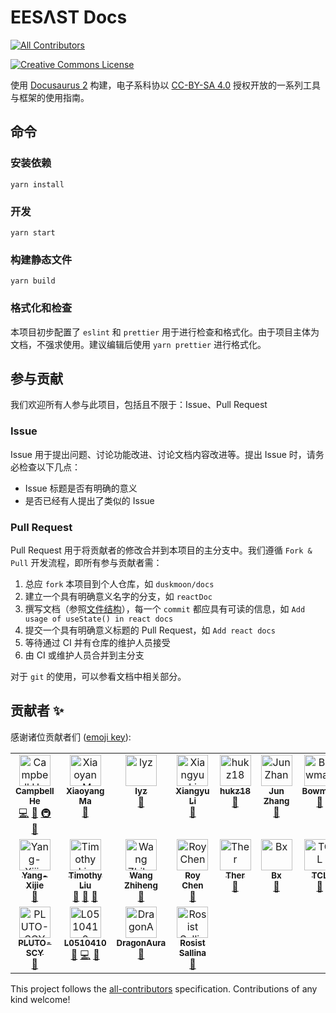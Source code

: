 # EESΛST Docs

<!-- ALL-CONTRIBUTORS-BADGE:START - Do not remove or modify this section -->
[![All Contributors](https://img.shields.io/badge/all_contributors-20-orange.svg?style=flat-square)](#contributors-)
<!-- ALL-CONTRIBUTORS-BADGE:END -->

<a rel="license" href="http://creativecommons.org/licenses/by-sa/4.0/"><img alt="Creative Commons License" style="border-width:0" src="https://i.creativecommons.org/l/by-sa/4.0/88x31.png" /></a><br />

使用 [Docusaurus 2](https://v2.docusaurus.io/) 构建，电子系科协以 [CC-BY-SA 4.0](https://creativecommons.org/licenses/by-sa/4.0/) 授权开放的一系列工具与框架的使用指南。

## 命令

### 安装依赖

```console
yarn install
```

### 开发

```console
yarn start
```

### 构建静态文件

```console
yarn build
```

### 格式化和检查

本项目初步配置了 `eslint` 和 `prettier` 用于进行检查和格式化。由于项目主体为文档，不强求使用。建议编辑后使用 `yarn prettier` 进行格式化。

## 参与贡献

我们欢迎所有人参与此项目，包括且不限于：Issue、Pull Request

### Issue

Issue 用于提出问题、讨论功能改进、讨论文档内容改进等。提出 Issue 时，请务必检查以下几点：

- Issue 标题是否有明确的意义
- 是否已经有人提出了类似的 Issue

### Pull Request

Pull Request 用于将贡献者的修改合并到本项目的主分支中。我们遵循 `Fork & Pull` 开发流程，即所有参与贡献者需：

1. 总应 `fork` 本项目到个人仓库，如 `duskmoon/docs`
2. 建立一个具有明确意义名字的分支，如 `reactDoc`
3. 撰写文档（参照[文件结构](docs/intro/structure.mdx)），每一个 `commit` 都应具有可读的信息，如 `Add usage of useState() in react docs`
4. 提交一个具有明确意义标题的 Pull Request，如 `Add react docs`
5. 等待通过 CI 并有仓库的维护人员接受
6. 由 CI 或维护人员合并到主分支

对于 `git` 的使用，可以参看文档中相关部分。

## 贡献者 ✨

感谢诸位贡献者们 ([emoji key](https://allcontributors.org/docs/en/emoji-key)):

<!-- ALL-CONTRIBUTORS-LIST:START - Do not remove or modify this section -->
<!-- prettier-ignore-start -->
<!-- markdownlint-disable -->
<table>
  <tbody>
    <tr>
      <td align="center" valign="top" width="12.5%"><a href="https://github.com/duskmoon314"><img src="https://avatars2.githubusercontent.com/u/20477228?v=4?s=50" width="50px;" alt="Campbell He"/><br /><sub><b>Campbell He</b></sub></a><br /><a href="https://github.com/eesast/docs/commits?author=duskmoon314" title="Code">💻</a> <a href="https://github.com/eesast/docs/commits?author=duskmoon314" title="Documentation">📖</a> <a href="#infra-duskmoon314" title="Infrastructure (Hosting, Build-Tools, etc)">🚇</a> <a href="#maintenance-duskmoon314" title="Maintenance">🚧</a></td>
      <td align="center" valign="top" width="12.5%"><a href="https://github.com/boltma"><img src="https://avatars0.githubusercontent.com/u/6150748?v=4?s=50" width="50px;" alt="Xiaoyang Ma"/><br /><sub><b>Xiaoyang Ma</b></sub></a><br /><a href="https://github.com/eesast/docs/commits?author=boltma" title="Documentation">📖</a></td>
      <td align="center" valign="top" width="12.5%"><a href="https://github.com/zxdclyz"><img src="https://avatars2.githubusercontent.com/u/44538240?v=4?s=50" width="50px;" alt="lyz"/><br /><sub><b>lyz</b></sub></a><br /><a href="https://github.com/eesast/docs/commits?author=zxdclyz" title="Documentation">📖</a></td>
      <td align="center" valign="top" width="12.5%"><a href="https://github.com/xxxxyu"><img src="https://avatars3.githubusercontent.com/u/47287680?v=4?s=50" width="50px;" alt="Xiangyu Li"/><br /><sub><b>Xiangyu Li</b></sub></a><br /><a href="https://github.com/eesast/docs/commits?author=xxxxyu" title="Documentation">📖</a></td>
      <td align="center" valign="top" width="12.5%"><a href="https://github.com/hukz18"><img src="https://avatars3.githubusercontent.com/u/49591637?v=4?s=50" width="50px;" alt="hukz18"/><br /><sub><b>hukz18</b></sub></a><br /><a href="https://github.com/eesast/docs/commits?author=hukz18" title="Documentation">📖</a></td>
      <td align="center" valign="top" width="12.5%"><a href="https://github.com/Sweetnow"><img src="https://avatars2.githubusercontent.com/u/34758767?v=4?s=50" width="50px;" alt="Jun Zhang"/><br /><sub><b>Jun Zhang</b></sub></a><br /><a href="https://github.com/eesast/docs/commits?author=Sweetnow" title="Documentation">📖</a></td>
      <td align="center" valign="top" width="12.5%"><a href="https://github.com/BowmanChow"><img src="https://avatars1.githubusercontent.com/u/43898302?v=4?s=50" width="50px;" alt="Bowman"/><br /><sub><b>Bowman</b></sub></a><br /><a href="https://github.com/eesast/docs/commits?author=BowmanChow" title="Documentation">📖</a></td>
      <td align="center" valign="top" width="12.5%"><a href="https://github.com/DreamDraw"><img src="https://avatars2.githubusercontent.com/u/21218323?v=4?s=50" width="50px;" alt="DreamDraw Pan"/><br /><sub><b>DreamDraw Pan</b></sub></a><br /><a href="https://github.com/eesast/docs/commits?author=DreamDraw" title="Documentation">📖</a></td>
    </tr>
    <tr>
      <td align="center" valign="top" width="12.5%"><a href="https://github.com/Yang-Xijie"><img src="https://avatars3.githubusercontent.com/u/57952362?v=4?s=50" width="50px;" alt="Yang-Xijie"/><br /><sub><b>Yang-Xijie</b></sub></a><br /><a href="https://github.com/eesast/docs/commits?author=Yang-Xijie" title="Documentation">📖</a></td>
      <td align="center" valign="top" width="12.5%"><a href="https://github.com/Timothy-Liuxf"><img src="https://avatars.githubusercontent.com/u/65613511?v=4?s=50" width="50px;" alt="Timothy Liu"/><br /><sub><b>Timothy Liu</b></sub></a><br /><a href="https://github.com/eesast/docs/commits?author=Timothy-Liuxf" title="Documentation">📖</a> <a href="#maintenance-Timothy-Liuxf" title="Maintenance">🚧</a> <a href="https://github.com/eesast/docs/pulls?q=is%3Apr+reviewed-by%3ATimothy-Liuxf" title="Reviewed Pull Requests">👀</a></td>
      <td align="center" valign="top" width="12.5%"><a href="https://github.com/wang-zh20"><img src="https://avatars.githubusercontent.com/u/78086017?v=4?s=50" width="50px;" alt="Wang Zhiheng"/><br /><sub><b>Wang Zhiheng</b></sub></a><br /><a href="https://github.com/eesast/docs/commits?author=wang-zh20" title="Documentation">📖</a></td>
      <td align="center" valign="top" width="12.5%"><a href="https://github.com/chen-yy20"><img src="https://avatars.githubusercontent.com/u/84724215?v=4?s=50" width="50px;" alt="Roy Chen"/><br /><sub><b>Roy Chen</b></sub></a><br /><a href="https://github.com/eesast/docs/commits?author=chen-yy20" title="Documentation">📖</a></td>
      <td align="center" valign="top" width="12.5%"><a href="https://github.com/Ther-nullptr"><img src="https://avatars.githubusercontent.com/u/71265304?v=4?s=50" width="50px;" alt="Ther"/><br /><sub><b>Ther</b></sub></a><br /><a href="https://github.com/eesast/docs/commits?author=Ther-nullptr" title="Documentation">📖</a></td>
      <td align="center" valign="top" width="12.5%"><a href="https://github.com/birdx-007"><img src="https://avatars.githubusercontent.com/u/79506351?v=4?s=50" width="50px;" alt="Bx"/><br /><sub><b>Bx</b></sub></a><br /><a href="https://github.com/eesast/docs/commits?author=birdx-007" title="Documentation">📖</a></td>
      <td align="center" valign="top" width="12.5%"><a href="https://github.com/TCL606"><img src="https://avatars.githubusercontent.com/u/84725343?v=4?s=50" width="50px;" alt="TCL"/><br /><sub><b>TCL</b></sub></a><br /><a href="https://github.com/eesast/docs/commits?author=TCL606" title="Documentation">📖</a></td>
      <td align="center" valign="top" width="12.5%"><a href="https://github.com/BryantSuen"><img src="https://avatars.githubusercontent.com/u/65460093?v=4?s=50" width="50px;" alt="Boran Sun"/><br /><sub><b>Boran Sun</b></sub></a><br /><a href="https://github.com/eesast/docs/commits?author=BryantSuen" title="Documentation">📖</a></td>
    </tr>
    <tr>
      <td align="center" valign="top" width="12.5%"><a href="https://github.com/PLUTO-SCY"><img src="https://avatars.githubusercontent.com/u/78310004?v=4?s=50" width="50px;" alt="PLUTO-SCY"/><br /><sub><b>PLUTO-SCY</b></sub></a><br /><a href="https://github.com/eesast/docs/commits?author=PLUTO-SCY" title="Documentation">📖</a></td>
      <td align="center" valign="top" width="12.5%"><a href="https://github.com/L0510410"><img src="https://avatars.githubusercontent.com/u/87233125?v=4?s=50" width="50px;" alt="L0510410"/><br /><sub><b>L0510410</b></sub></a><br /><a href="https://github.com/eesast/docs/commits?author=L0510410" title="Documentation">📖</a> <a href="https://github.com/eesast/docs/commits?author=L0510410" title="Code">💻</a> <a href="#maintenance-L0510410" title="Maintenance">🚧</a></td>
      <td align="center" valign="top" width="12.5%"><a href="https://github.com/DragonAura"><img src="https://avatars.githubusercontent.com/u/32223554?v=4?s=50" width="50px;" alt="DragonAura"/><br /><sub><b>DragonAura</b></sub></a><br /><a href="https://github.com/eesast/docs/commits?author=DragonAura" title="Documentation">📖</a></td>
      <td align="center" valign="top" width="12.5%"><a href="https://github.com/Rosist-Sallina"><img src="https://avatars.githubusercontent.com/u/89177626?v=4?s=50" width="50px;" alt="Rosist Sallina"/><br /><sub><b>Rosist Sallina</b></sub></a><br /><a href="https://github.com/eesast/docs/commits?author=Rosist-Sallina" title="Documentation">📖</a></td>
    </tr>
  </tbody>
</table>

<!-- markdownlint-restore -->
<!-- prettier-ignore-end -->

<!-- ALL-CONTRIBUTORS-LIST:END -->

This project follows the [all-contributors](https://github.com/all-contributors/all-contributors) specification. Contributions of any kind welcome!
